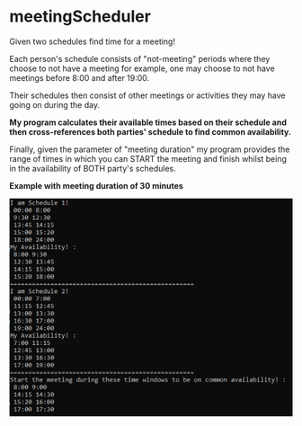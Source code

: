 # meetingScheduler
Given two schedules find time for a meeting!

Each person's schedule consists of "not-meeting" periods where they choose to not have a meeting
for example, one may choose to not have meetings before 8:00 and after 19:00.

Their schedules then consist of other meetings or activities they may have going on during the day.

**My program calculates their available times based on their schedule and then cross-references both parties' schedule to find common availability.**

Finally, given the parameter of "meeting duration" my program provides the range of times in which you can START the meeting and finish whilst being in the availability of BOTH party's schedules.


**Example with meeting duration of 30 minutes**

![](meetingSchedulerGHimg.png)
